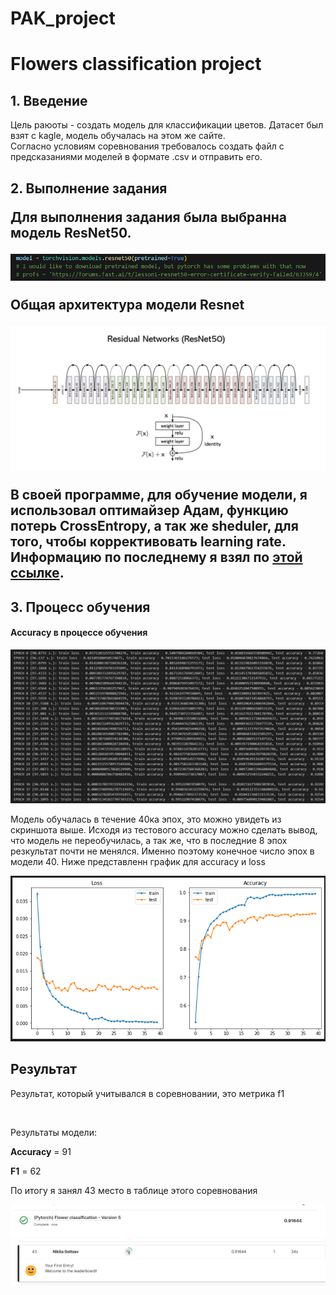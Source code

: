 # PAK_project
<h1>Flowers classification project</h1>
<h2>1. Введение</h2>
<p>Цель раюоты - создать модель для классификации цветов. Датасет был взят с kagle, модель обучалась на этом же сайте.<br>
Согласно условиям соревнования требовалось создать файл с предсказаниями моделей в формате .csv и отправить его.<br></p>
<h2>2. Выполнение задания</2>
<p>Для выполнения задания была выбранна модель ResNet50.</p>
<img src="./model.png">
<p>Общая архитектура модели Resnet</p>
<img src="./arhitec.png">
<p>В своей программе, для обучение модели, я использовал оптимайзер Адам, функцию потерь CrossEntropy, а так же sheduler, для того, чтобы коррективовать learning rate. Информацию по последнему я взял по <a href="https://neptune.ai/blog/how-to-choose-a-learning-rate-scheduler">этой ссылке</a>.</p>
<h2>3. Процесс обучения</h2>
<h4>Accuracy в процессе обучения</h4>
<img src="training.png">
<p>Модель обучалась в течение 40ка эпох, это можно увидеть из скриншота выше. Исходя из тестового accuracy можно сделать вывод, что модель не переобучилась, а так же, что в последние 8 эпох резкультат почти не менялся. Именно поэтому конечное число эпох в модели 40. Ниже представленн график для accuracy и loss</p>
<img src="acc_graoh.png">
<h2>Результат</h2>
<p>Результат, который учитывался в соревновании, это метрика f1</p>
<img src ="">
<p>Результаты модели:</p>
<p><b>Accuracy</b> = 91</p>
<p><b>F1</b> = 62</p>
<p>По итогу я занял 43 место в таблице этого соревнования</p>
<img src="result_by_kag.png">
<img src="table_place.png">
